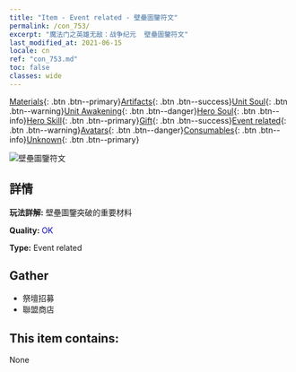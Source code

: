 ```yaml
---
title: "Item - Event related - 壁壘圖鑒符文"
permalink: /con_753/
excerpt: "魔法门之英雄无敌：战争纪元  壁壘圖鑒符文"
last_modified_at: 2021-06-15
locale: cn
ref: "con_753.md"
toc: false
classes: wide
---
```

 [Materials](/ItemsCN/){: .btn .btn--primary}[Artifacts](/ItemsCN/Artifacts/){: .btn .btn--success}[Unit Soul](/ItemsCN/UnitSoul/){: .btn .btn--warning}[Unit Awakening](/ItemsCN/UnitAwakening/){: .btn .btn--danger}[Hero Soul](/ItemsCN/HeroSoul/){: .btn .btn--info}[Hero Skill](/ItemsCN/HeroSkill/){: .btn .btn--primary}[Gift](/ItemsCN/Gift/){: .btn .btn--success}[Event related](/ItemsCN/Events/){: .btn .btn--warning}[Avatars](/ItemsCN/Avatars/){: .btn .btn--danger}[Consumables](/ItemsCN/Consumables/){: .btn .btn--info}[Unknown](/ItemsCN/Unknown/){: .btn .btn--primary}

 ![壁壘圖鑒符文](/images/t/i_tool_tujian7.png)

## 詳情
 **玩法詳解:** 壁壘圖鑒突破的重要材料

 **Quality:** <span style="color: #0000CD">OK</span>

 **Type:** Event related

## Gather

*    祭壇招募 
*    聯盟商店 

## This item contains:

  None

